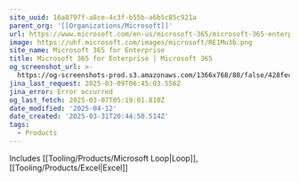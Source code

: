 ```yaml
---
site_uuid: 16a8797f-a8ce-4c3f-b55b-a6b5c85c921a
parent_org: '[[Organizations/Microsoft]]'
url: https://www.microsoft.com/en-us/microsoft-365/microsoft-365-enterprise
image: https://uhf.microsoft.com/images/microsoft/RE1Mu3b.png
site_name: Microsoft 365 for Enterprise
title: Microsoft 365 for Enterprise | Microsoft 365
og_screenshot_url: >-
  https://og-screenshots-prod.s3.amazonaws.com/1366x768/80/false/428fecd2c2b3d4a9bd30548260a1c1ee91670991b55b0981b1a2e25000539143.jpeg
jina_last_request: 2025-03-09T06:45:03.556Z
jina_error: Error occurred
og_last_fetch: 2025-03-07T05:19:01.810Z
date_modified: '2025-04-12'
date_created: '2025-03-31T20:44:50.514Z'
tags:
  - Products
---
```




























Includes [[Tooling/Products/Microsoft Loop|Loop]], [[Tooling/Products/Excel|Excel]]



